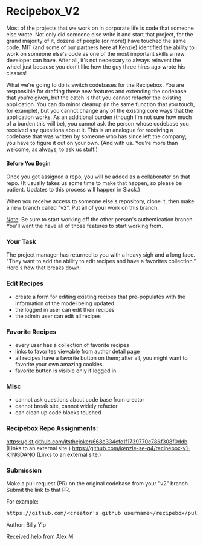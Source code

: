 # Recipebox_V2

Most of the projects that we work on in corporate life is code that someone else wrote. Not only did someone else write it and start that project, for the grand majority of it, dozens of people (or more!) have touched the same code. MIT (and some of our partners here at Kenzie) identified the ability to work on someone else's code as one of the most important skills a new developer can have. After all, it's not necessary to always reinvent the wheel just because you don't like how the guy three hires ago wrote his classes!

What we're going to do is switch codebases for the Recipebox. You are responsible for drafting these new features and extending the codebase that you're given, but the catch is that you cannot refactor the existing application. You can do minor cleanup (in the same function that you touch, for example), but you cannot change any of the existing core ways that the application works. As an additional burden (though I'm not sure how much of a burden this will be), you cannot ask the person whose codebase you received any questions about it. This is an analogue for receiving a codebase that was written by someone who has since left the company; you have to figure it out on your own. (And with us. You're more than welcome, as always, to ask us stuff.)

#### **Before You Begin**

Once you get assigned a repo, you will be added as a collaborator on that repo. (It usually takes us some time to make that happen, so please be patient. Updates to this process will happen in Slack.)

When you receive access to someone else's repository, clone it, then make a new branch called "v2". Put all of your work on this branch.

<span style="text-decoration: underline;">Note</span>: Be sure to start working off the other person's authentication branch. You'll want the have all of those features to start working from.

### **Your Task**

The project manager has returned to you with a heavy sigh and a long face. "They want to add the ability to edit recipes and have a favorites collection." Here's how that breaks down:

### **Edit Recipes**

- create a form for editing existing recipes that pre-populates with the information of the model being updated
- the logged in user can edit their recipes
- the admin user can edit all recipes

### **Favorite Recipes**

- every user has a collection of favorite recipes
- links to favorites viewable from author detail page
- all recipes have a favorite button on them; after all, you might want to favorite your own amazing cookies
- favorite button is visible only if logged in

### **Misc**

- cannot ask questions about code base from creator
- cannot break site, cannot widely refactor
- can clean up code blocks touched

### **Recipebox Repo Assignments:**

https://gist.github.com/itsthejoker/668e334cfe1f1739770c786f308f0ddb (Links to an external site.)
https://github.com/kenzie-se-q4/recipebox-v1-K1NGDANO (Links to an external site.)

### **Submission**

Make a pull request (PR) on the original codebase from your "v2" branch. Submit the link to that PR.

For example:

<pre>https://github.com/&ltcreator's_github_username&gt/recipebox/pull/3</pre>

Author: Billy Yip

Received help from Alex M
